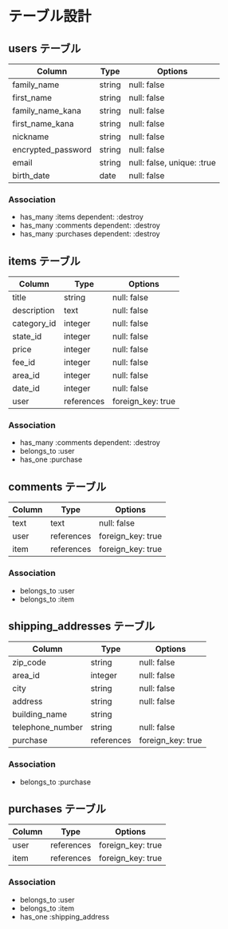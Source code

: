 # テーブル設計

## users テーブル

| Column             | Type    | Options                    |
| ------------------ | ------- | -------------------------- |
| family_name        | string  | null: false                |
| first_name         | string  | null: false                |
| family_name_kana   | string  | null: false                |
| first_name_kana    | string  | null: false                |
| nickname           | string  | null: false                |
| encrypted_password | string  | null: false                |
| email              | string  | null: false, unique: :true |
| birth_date         | date    | null: false                |

### Association

- has_many :items dependent: :destroy
- has_many :comments dependent: :destroy
- has_many :purchases dependent: :destroy

## items テーブル

| Column      | Type       | Options           |
| ---------   | ------     | -----------       |
| title       | string     | null: false       |
| description | text       | null: false       |
| category_id | integer    | null: false       |
| state_id    | integer    | null: false       |
| price       | integer    | null: false       |
| fee_id      | integer    | null: false       |
| area_id     | integer    | null: false       |
| date_id     | integer    | null: false       |
| user        | references | foreign_key: true |

### Association

- has_many :comments dependent: :destroy
- belongs_to :user
- has_one :purchase

## comments テーブル

| Column | Type       | Options           |
| ------ | ---------- | ----------------- |
| text   | text       | null: false       |
| user   | references | foreign_key: true |
| item   | references | foreign_key: true |

### Association

- belongs_to :user
- belongs_to :item

## shipping_addresses テーブル

| Column           | Type       | Options           |
| ---------------- | ---------- | -----------       |
| zip_code         | string     | null: false       |
| area_id          | integer    | null: false       |
| city             | string     | null: false       |
| address          | string     | null: false       |
| building_name    | string     |                   |
| telephone_number | string     | null: false       |
| purchase         | references | foreign_key: true |

### Association

- belongs_to :purchase

## purchases テーブル

| Column      | Type       | Options           |
| ---------   | ------     | ----------------- |
| user        | references | foreign_key: true |
| item        | references | foreign_key: true |

### Association

- belongs_to :user
- belongs_to :item
- has_one :shipping_address